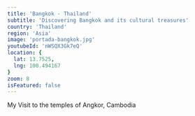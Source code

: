 ```yaml
---
title: 'Bangkok - Thailand'
subtitle: 'Discovering Bangkok and its cultural treasures'
country: 'Thailand'
region: 'Asia'
image: 'portada-bangkok.jpg'
youtubeId: 'nWSQX3Gk7eQ'
location: {
  lat: 13.7525,
  lng: 100.494167
}
zoom: 8
isFeatured: false
---
```


My Visit to the temples of Angkor, Cambodia